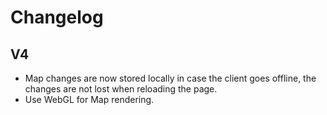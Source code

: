 # Changelog

## V4

- Map changes are now stored locally in case the client goes offline, the changes are not lost when reloading the page.
- Use WebGL for Map rendering.
